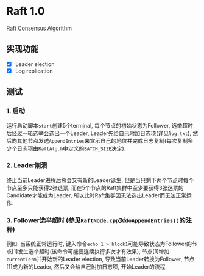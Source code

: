 # Raft 1.0
[Raft Consensus Algorithm](https://raft.github.io/)

## 实现功能
- [x] Leader election
- [x] Log replication

## 测试
### 1. 启动
运行启动脚本`start`创建5个terminal, 每个节点的初始状态为Follower, 选举超时后经过一轮选举会选出一个Leader, Leader先给自己附加日志项(详见`log.txt`), 然后向其他节点发送`AppendEntries`来宣示自己的地位并完成日志复制(每次复制多少个日志项由`RaftAlg.h`中定义的`BATCH_SIZE`决定).

### 2. Leader崩溃
终止当前Leader进程后总会又有新的Leader诞生, 但是当只剩下两个节点时每个节点至多只能获得2张选票, 而在5个节点的Raft集群中至少要获得3张选票的Candidate才能成为Leader, 所以此时Raft集群因无法选出Leader而无法正常运作.

### 3. Follower选举超时 (参见`RaftNode.cpp`对`doAppendEntries()`的注释)
例如: 当系统正常运行时, 键入命令`echo 1 > block1`可能导致状态为Follower的节点[1]发生选举超时(该命令可能要连续执行多次才有效果), 节点[1]增加`currentTerm`并开始新的Leader election, 导致当前Leader转换为Follower, 节点[1]成为新的Leader, 然后又会给自己附加日志项, 开始Leader的流程.
